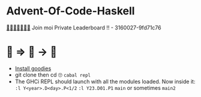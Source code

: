 # Advent-Of-Code-Haskell

[🧝🧝🧝🧝🧝🧝🧝](https://adventofcode.com/2023/about)
Join moi Private Leaderboard !! - 3160027-9fd71c76

# 🏃 => 🏃 -> 🏃

- [Install goodies](https://www.haskell.org/ghcup/)
- git clone then cd 🙄
  `cabal repl`
- The GHCi REPL should launch with all the modules loaded. Now inside it:
  `:l Y<year>.D<day>.P<1/2`
  `:l Y23.D01.P1`
  `main` or sometimes `main2`
